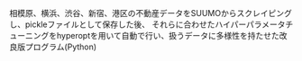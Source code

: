 相模原、横浜、渋谷、新宿、港区の不動産データをSUUMOからスクレイピングし、pickleファイルとして保存した後、
それらに合わせたハイパーパラメータチューニングをhyperoptを用いて自動で行い、扱うデータに多様性を持たせた改良版プログラム(Python)
